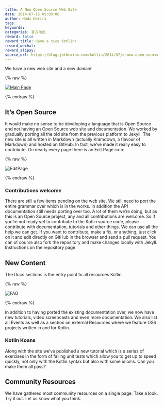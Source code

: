 ```yaml
---
title: A New Open Source Web Site
date: 2014-07-15 09:00:00
author: Hadi Hariri
tags:
keywords:
categories: 官方动态
reward: false
reward_title: Have a nice Kotlin!
reward_wechat:
reward_alipay:
source_url: https://blog.jetbrains.com/kotlin/2014/07/a-new-open-source-web-site/
---
```


We have a new web site and a new domain!

{% raw %}
<p><a href="http://kotlinlang.org"><img alt="Main Page" class="aligncenter size-full wp-image-1585" data-recalc-dims="1" src="https://i2.wp.com/blog.jetbrains.com/kotlin/files/2014/07/kotlin.png?resize=633%2C335&amp;ssl=1"/></a></p>
{% endraw %}

## It’s Open Source

It would make no sense to be developing a language that is Open Source and not having an Open Source web site and documentation. We worked by gradually porting all the old site from the previous platform to Jekyll. The new site is all written in Markdown (actually Kramdown, a flavour of Markdown) and hosted on GitHub. In fact, we’ve made it really easy to contribute. On nearly every page there is an Edit Page icon:

{% raw %}
<p><img alt="EditPage" class="aligncenter size-full wp-image-1562" data-recalc-dims="1" src="https://i0.wp.com/blog.jetbrains.com/kotlin/files/2014/07/EditPage.png?resize=314%2C149&amp;ssl=1"/></p>
{% endraw %}

### Contributions welcome

There are still a few items pending on the web site. We still need to port the entire grammar over which is in the works. In addition the API documentation still needs porting over too. A lot of them we’re doing, but as this is an Open Source project, any and all contributions are welcome. So if you’re not ready yet to contribute to the Kotlin source code, please contribute with documentation, tutorials and other things. We can use all the help we can get.
If you want to contribute, make a fix, or anything, just click on it and edit directly on GitHub in the browser and send a pull request. You can of course also fork the repository and make changes locally with Jekyll. Instructions on the repository page.
## New Content

The Docs sections is the entry point to all resources Kotlin.

{% raw %}
<p><img alt="FAQ" class="aligncenter size-full wp-image-1564" data-recalc-dims="1" src="https://i1.wp.com/blog.jetbrains.com/kotlin/files/2014/07/faq.png?resize=640%2C314&amp;ssl=1"/></p>
{% endraw %}

In addition to having ported the existing documentation over, we now have new tutorials, video screencasts and even more documentation. We also list all Events as well as a section on external Resources where we feature OSS projects written in and for Kotlin.
### Kotlin Koans

Along with the site we’ve published a new tutorial which is a series of exercises in the form of failing unit tests which allow you to get up to speed quickly, not only with the Kotlin syntax but also with some idioms.
Can you make them all pass?
## Community Resources

We have gathered most community resources on a single page.
Take a look. Try it out. Let us know what you think.
